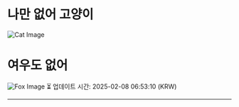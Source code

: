 
# 나만 없어 고양이

![Cat Image](https://cdn2.thecatapi.com/images/OmNwBvvUm.jpg)

# 여우도 없어
![Fox Image](https://randomfox.ca/images/97.jpg)
⏳ 업데이트 시간: 2025-02-08 06:53:10 (KRW)

---
